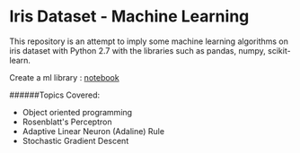 # Iris Dataset - Machine Learning

This repository is an attempt to imply some machine learning algorithms on iris dataset with Python 2.7 with the libraries such as pandas, numpy, scikit-learn. 

Create a ml library : <A href='http://nbviewer.jupyter.org/github/sametmarasli/Project_Iris_Dataset/blob/master/ml_library.ipynb'>notebook</A><BR>

######Topics Covered:

- Object oriented programming
- Rosenblatt's Perceptron
- Adaptive Linear Neuron (Adaline) Rule
- Stochastic Gradient Descent
